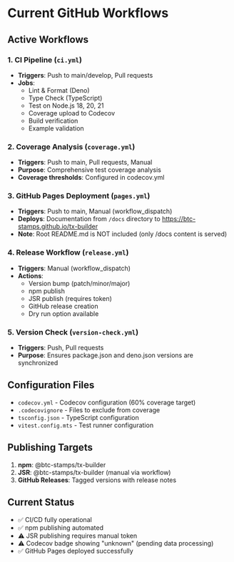 # Current GitHub Workflows

## Active Workflows

### 1. CI Pipeline (`ci.yml`)
- **Triggers**: Push to main/develop, Pull requests
- **Jobs**:
  - Lint & Format (Deno)
  - Type Check (TypeScript)
  - Test on Node.js 18, 20, 21
  - Coverage upload to Codecov
  - Build verification
  - Example validation

### 2. Coverage Analysis (`coverage.yml`)
- **Triggers**: Push to main, Pull requests, Manual
- **Purpose**: Comprehensive test coverage analysis
- **Coverage thresholds**: Configured in codecov.yml

### 3. GitHub Pages Deployment (`pages.yml`)
- **Triggers**: Push to main, Manual (workflow_dispatch)
- **Deploys**: Documentation from `/docs` directory to https://btc-stamps.github.io/tx-builder
- **Note**: Root README.md is NOT included (only /docs content is served)

### 4. Release Workflow (`release.yml`)
- **Triggers**: Manual (workflow_dispatch)
- **Actions**:
  - Version bump (patch/minor/major)
  - npm publish
  - JSR publish (requires token)
  - GitHub release creation
  - Dry run option available

### 5. Version Check (`version-check.yml`)
- **Triggers**: Push, Pull requests
- **Purpose**: Ensures package.json and deno.json versions are synchronized

## Configuration Files

- `codecov.yml` - Codecov configuration (60% coverage target)
- `.codecovignore` - Files to exclude from coverage
- `tsconfig.json` - TypeScript configuration
- `vitest.config.mts` - Test runner configuration

## Publishing Targets

1. **npm**: @btc-stamps/tx-builder
2. **JSR**: @btc-stamps/tx-builder (manual via workflow)
3. **GitHub Releases**: Tagged versions with release notes

## Current Status

- ✅ CI/CD fully operational
- ✅ npm publishing automated
- ⚠️ JSR publishing requires manual token
- ⚠️ Codecov badge showing "unknown" (pending data processing)
- ✅ GitHub Pages deployed successfully